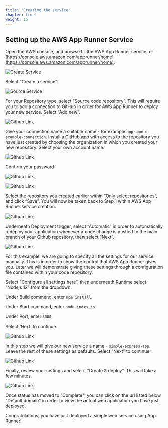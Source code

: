 ```yaml
---
title: 'Creating the service'
chapter: true
weight: 15
---
```


## Setting up the AWS App Runner Service

Open the AWS console, and browse to the AWS App Runner service, or [https://console.aws.amazon.com/apprunner/home](https://console.aws.amazon.com/apprunner/home):

![Create Service](/images/getting-started/service-create-service.png)

Select “Create a service”.

![Source Service](/images/getting-started/service-source.png)

For your Repository type, select “Source code repository”. This will require you to add a connection to GitHub in order for AWS App Runner to deploy your new service. Select “Add new”.

![Github Link](/images/getting-started/service-link-github1.png)

Give your connection name a suitable name - for example `apprunner-example-connection`. Install a GitHub app with access to the repository you have just created by choosing the organization in which you created your new repository. Select your own account name.

![Github Link](/images/getting-started/service-link-github2.png)

Confirm your password

![Github Link](/images/getting-started/service-link-github3.png)

![Github Link](/images/getting-started/service-link-github4.png)

Select the repository you created earlier within “Only select repositories”, and click “Save”. You will now be taken back to Step 1 within AWS App Runner service creation.

![Github Link](/images/getting-started/service-deployment1.png)

Underneath Deployment trigger, select “Automatic” in order to automatically redeploy your application whenever a code change is pushed to the main branch of your Github repository, then select “Next”.

![Github Link](/images/getting-started/service-deployment2.png)

For this example, we are going to specify all the settings for our service manually. This is in order to show the control that AWS App Runner gives you. Later we will demonstrate giving these settings through a configuration file contained within your code repository.

Select “Configure all settings here”, then underneath Runtime select “Nodejs 12” from the dropdown.

Under Build commend, enter `npm install`.

Under Start command, enter `node index.js`.

Under Port, enter `3000`.

Select ‘Next’ to continue.

![Github Link](/images/getting-started/service-deployment3.png)

In this step we will give our new service a name - `simple-express-app`. Leave the rest of these settings as defaults. Select “Next” to continue.

![Github Link](/images/getting-started/service-deployment4.png)

Finally, review your settings and select “Create & deploy”. This will take a few minutes.

![Github Link](/images/getting-started/service-creating.png)

Once status has moved to “Complete", you can click on the url listed below "Default domain" in order to view the actual web application you have just deployed.

Congratulations, you have just deployed a simple web service using App Runner!

